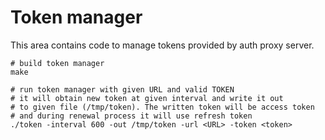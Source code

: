 # Token manager
This area contains code to manage tokens provided by auth proxy server.
```
# build token manager
make

# run token manager with given URL and valid TOKEN
# it will obtain new token at given interval and write it out
# to given file (/tmp/token). The written token will be access token
# and during renewal process it will use refresh token
./token -interval 600 -out /tmp/token -url <URL> -token <token>
```
